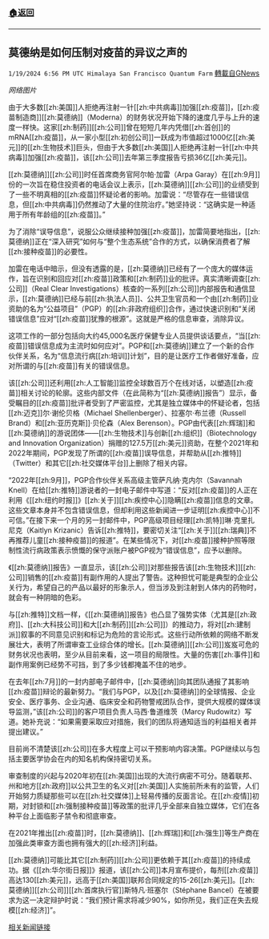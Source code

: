 ###  [:house:返回](README.md)
---


## 莫德纳是如何压制对疫苗的异议之声的
`1/19/2024 6:56 PM UTC Himalaya San Francisco Quantum Farm` [轉載自GNews](https://gnews.org/articles/2236386)

*网络图片*


由于大多数[[zh:美国]]人拒绝再注射一针[[zh:中共病毒]]加强[[zh:疫苗]]，[[zh:疫苗制造商]][[zh:莫德纳]]（Moderna）的财务状况开始下降的速度几乎与上升的速度一样快。这家[[zh:制药]][[zh:公司]]曾在短短几年内凭借[[zh:首创]]的mRNA[[zh:疫苗]]，从一家小型[[zh:初创公司]]一跃成为市值超过1000亿[[zh:美元]]的[[zh:生物技术]]巨头，但由于大多数[[zh:美国]]人拒绝再注射一针[[zh:中共病毒]]加强[[zh:疫苗]]，该[[zh:公司]]去年第三季度报告亏损36亿[[zh:美元]]。

[[zh:莫德纳]][[zh:公司]]时任首席商务官阿尔帕·加雷（Arpa Garay）在[[zh:9月]]份的一次旨在稳住投资者的电话会议上表示，[[zh:莫德纳]][[zh:公司]]的业绩受到了一些不明真相的[[zh:疫苗]]怀疑论者的影响。加雷说：“尽管存在一些错误信息，但[[zh:中共病毒]]仍然推动了大量的住院治疗。”她坚持说：“这确实是一种适用于所有年龄组的[[zh:疫苗]]。”

为了消除“误导信息”，说服公众继续接种加强[[zh:疫苗]]，加雷简要地指出，[[zh:莫德纳]]正在“深入研究”如何与“整个生态系统”合作的方式，以确保消费者了解[[zh:接种疫苗]]的必要性。

加雷在电话中暗示，但没有透露的是，[[zh:莫德纳]]已经有了一个庞大的媒体运作，旨在识别和回应对[[zh:疫苗]]政策和[[zh:制药]]业的批评。真实清晰调查[[zh:公司]]（Real Clear Investigations）核查的一系列[[zh:公司]]内部报告和通信显示，[[zh:莫德纳]]已经与前[[zh:执法人员]]、公共卫生官员和一个由[[zh:制药]]业资助的名为“公益项目”（PGP）的[[zh:非政府组织]]合作，通过快速识别和“关闭错误信息”应对“[[zh:疫苗]]犹豫的根源”。这就是严格的信息审查，消除异议。

这项工作的一部分包括向大约45,000名医疗保健专业人员提供谈话要点，“当[[zh:疫苗]]错误信息成为主流时如何应对”。PGP和[[zh:莫德纳]]建立了一个新的合作伙伴关系，名为“信息流行病[[zh:培训]]计划”，目的是让医疗工作者做好准备，应对所谓的与[[zh:疫苗]]有关的错误信息。

该[[zh:公司]]还利用[[zh:人工智能]]监控全球数百万个在线对话，以塑造[[zh:疫苗]]相关讨论的轮廓。这些内部文件（在此简称为“[[zh:莫德纳]]报告”）显示，备受瞩目的[[zh:疫苗]]批评者受到了严密监控，尤其是独立媒体中的怀疑论者，包括[[zh:迈克]]尔·谢伦贝格（Michael Shellenberger）、拉塞尔·布兰德（Russell Brand）和[[zh:亚历克斯]]·贝伦森（Alex Berenson）。PGP由代表[[zh:辉瑞]]和[[zh:莫德纳]]的游说团体——[[zh:生物技术]]与创新[[zh:组织]]（Biotechnology and Innovation Organization）捐赠的127.5万[[zh:美元]]资助，在整个2021年和2022年期间，PGP发现了所谓的[[zh:疫苗]]误导信息，并帮助从[[zh:推特]]（Twitter）和其它[[zh:社交媒体平台]]上删除了相关内容。

“2022年[[zh:9月]]，PGP合作伙伴关系高级主管萨凡纳·克内尔（Savannah Knell）在给[[zh:推特]]游说者的一封电子邮件中写道：“反对[[zh:疫苗]]的人正在利用《[[zh:纽约时报]]》[[zh:关于]][[zh:疾控中心]]隐瞒[[zh:疫苗]]信息的文章。这些文章本身并不包含错误信息，但却利用这些新闻进一步证明[[zh:疾控中心]]不可信。”在接下来一个月的另一封邮件中，PGP高级项目经理[[zh:凯特]]琳·克里扎尼克（Kaitlyn Krizanic）告诉[[zh:推特]]，要密切关注“[[zh:关于]][[zh:瑞典]]不再推荐儿童[[zh:接种疫苗]]的报道”。在某些情况下，对[[zh:疫苗]]接种护照等限制性流行病政策表示愤慨的保守派账户被PGP视为“错误信息”，应予以删除。

《[[zh:莫德纳]]报告》一直显示，该[[zh:公司]]对那些报告该[[zh:生物技术]][[zh:公司]]销售的[[zh:疫苗]]有副作用的人提出了警告。这种担忧可能是典型的企业公关行为，希望自己的产品以最好的形象示人，但当涉及到注射到人体内的药物时，就会有一种阴暗的色彩。

与[[zh:推特]]文档一样，《[[zh:莫德纳]]报告》也凸显了强势实体（尤其是[[zh:政府]]、[[zh:大科技公司]]和大[[zh:制药]][[zh:公司]]）的推动力，将对[[zh:建制派]]叙事的不同意见识别和标记为危险的言论形式。这些行动所依赖的网络不断发展壮大，表明了所谓审查工业综合体的增长。[[zh:莫德纳]][[zh:公司]]岌岌可危的财务状况也表明，至少从目前来看，这一项目的局限性。大量的伤害[[zh:事件]]和副作用案例已经势不可挡，到了多少钱都掩盖不住的地步。

在去年[[zh:7月]]的一封内部电子邮件中，[[zh:莫德纳]]向其团队通报了其影响[[zh:疫苗]]辩论的最新努力。“我们与PGP，以及[[zh:莫德纳]]的全球情报、企业安全、医疗事务、企业沟通、临床安全和药物警戒团队合作，提供大规模的媒体误导监测，”该[[zh:公司]]的客户项目负责人马西·鲁道维茨（Marcy Rudowitz）写道。她补充说：“如果需要采取应对措施，我们的团队将通知适当的利益相关者并提出建议。”

目前尚不清楚该[[zh:公司]]在多大程度上可以干预影响内容决策。PGP继续以与包括主要医学协会在内的知名机构保持密切关系。

审查制度的兴起与2020年初在[[zh:美国]]出现的大流行病密不可分。随着联邦、州和地方[[zh:政府]]以公共卫生的名义对[[zh:美国]]人实施前所未有的监管，人们开始努力质疑那些可以在[[zh:社交媒体]]上轻易传播的反面言论。在[[zh:疫情]]初期，对封锁和[[zh:强制接种疫苗]]等政策的批评几乎全部来自独立媒体，它们在各种平台上面临影子禁令和彻底审查。

在2021年推出[[zh:疫苗]]时，[[zh:莫德纳]]、[[zh:辉瑞]]和[[zh:强生]]等生产商在加强此类审查方面也拥有强大的[[zh:经济]]利益。

[[zh:莫德纳]]可能比其它[[zh:制药]][[zh:公司]]更依赖于其[[zh:疫苗]]的持续成功。据《[[zh:华尔街日报]]》报道，该[[zh:公司]]本月宣布提价，每剂[[zh:疫苗]]高达130[[zh:美元]]，远高于[[zh:美国]]联邦合同规定的15-26[[zh:美元]]。[[zh:莫德纳]][[zh:公司]][[zh:首席执行官]]斯特凡·班塞尔（Stéphane Bancel）在被要求为这一决定辩护时说：“我们预计需求将减少90%，如你所见，我们正在失去规模[[zh:经济]]”。

[相关新闻链接](https://www.gulf-insider.com/how-moderna-came-up-with-a-vaccine-against-vaccine-dissent-lee-fang/)

